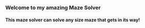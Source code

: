### Welcome to my amazing Maze Solver

#### This maze solver can solve any size maze that gets in its way!
